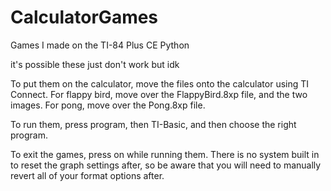 # CalculatorGames
Games I made on the TI-84 Plus CE Python

it's possible these just don't work but idk

To put them on the calculator, move the files onto the calculator using TI Connect. For flappy bird, move over the FlappyBird.8xp file, and the two images. For pong, move over the Pong.8xp file. 

To run them, press program, then TI-Basic, and then choose the right program.

To exit the games, press on while running them. There is no system built in to reset the graph settings after, so be aware that you will need to manually revert all of your format options after. 
